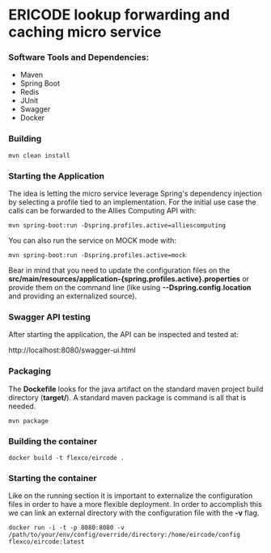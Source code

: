# ERICODE lookup forwarding and caching micro service

### Software Tools and Dependencies:

- Maven
- Spring Boot
- Redis
- JUnit
- Swagger
- Docker

### Building

```
mvn clean install
```

### Starting the Application

The idea is letting the micro service leverage Spring's dependency injection by selecting a profile tied to an implementation. For the initial use case the calls can be forwarded to the Allies Computing API with: 

```
mvn spring-boot:run -Dspring.profiles.active=alliescomputing
```

You can also run the service on MOCK mode with:

```
mvn spring-boot:run -Dspring.profiles.active=mock
```

Bear in mind that you need to update the configuration files on the **src/main/resources/application-{spring.profiles.active}.properties** or provide them on the command line (like using **--Dspring.config.location** and providing an externalized source).

### Swagger API testing

After starting the application, the API can be inspected and tested at:

http://localhost:8080/swagger-ui.html

### Packaging

The **Dockefile** looks for the java artifact on the standard maven project build directory (**target/**). A standard maven package is command is all that is needed. 

```
mvn package
```

### Building the container

```
docker build -t flexco/eircode .
```

### Starting the container

Like on the running section it is important to externalize the configuration files in order to have a more flexible deployment. In order to accomplish this we can link an external directory with the configuration file with the **-v** flag.

```
docker run -i -t -p 8080:8080 -v /path/to/your/env/config/override/directory:/home/eircode/config flexco/eircode:latest
```
